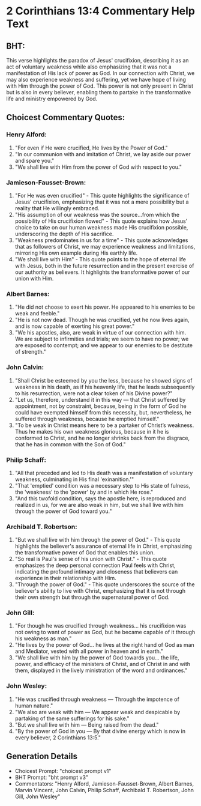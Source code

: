 # 2 Corinthians 13:4 Commentary Help Text

## BHT:
This verse highlights the paradox of Jesus' crucifixion, describing it as an act of voluntary weakness while also emphasizing that it was not a manifestation of His lack of power as God. In our connection with Christ, we may also experience weakness and suffering, yet we have hope of living with Him through the power of God. This power is not only present in Christ but is also in every believer, enabling them to partake in the transformative life and ministry empowered by God.

## Choicest Commentary Quotes:
### Henry Alford:
1. "For even if He were crucified, He lives by the Power of God." 
2. "In our communion with and imitation of Christ, we lay aside our power and spare you." 
3. "We shall live with Him from the power of God with respect to you."

### Jamieson-Fausset-Brown:
1. "For He was even crucified" - This quote highlights the significance of Jesus' crucifixion, emphasizing that it was not a mere possibility but a reality that He willingly embraced.
2. "His assumption of our weakness was the source...from which the possibility of His crucifixion flowed" - This quote explains how Jesus' choice to take on our human weakness made His crucifixion possible, underscoring the depth of His sacrifice.
3. "Weakness predominates in us for a time" - This quote acknowledges that as followers of Christ, we may experience weakness and limitations, mirroring His own example during His earthly life.
4. "We shall live with Him" - This quote points to the hope of eternal life with Jesus, both in the future resurrection and in the present exercise of our authority as believers. It highlights the transformative power of our union with Him.

### Albert Barnes:
1. "He did not choose to exert his power. He appeared to his enemies to be weak and feeble."
2. "He is not now dead. Though he was crucified, yet he now lives again, and is now capable of exerting his great power."
3. "We his apostles, also, are weak in virtue of our connection with him. We are subject to infirmities and trials; we seem to have no power; we are exposed to contempt; and we appear to our enemies to be destitute of strength."

### John Calvin:
1. "Shall Christ be esteemed by you the less, because he showed signs of weakness in his death, as if his heavenly life, that he leads subsequently to his resurrection, were not a clear token of his Divine power?"
2. "Let us, therefore, understand it in this way — that Christ suffered by appointment, not by constraint, because, being in the form of God he could have exempted himself from this necessity, but, nevertheless, he suffered through weakness, because he emptied himself."
3. "To be weak in Christ means here to be a partaker of Christ’s weakness. Thus he makes his own weakness glorious, because in it he is conformed to Christ, and he no longer shrinks back from the disgrace, that he has in common with the Son of God."

### Philip Schaff:
1. "All that preceded and led to His death was a manifestation of voluntary weakness, culminating in His final 'exinanition.'" 
2. "That 'emptied' condition was a necessary step to His state of fulness, the 'weakness' to the 'power' by and in which He rose." 
3. "And this twofold condition, says the apostle here, is reproduced and realized in us, for we are also weak in him, but we shall live with him through the power of God toward you."

### Archibald T. Robertson:
1. "But we shall live with him through the power of God." - This quote highlights the believer's assurance of eternal life in Christ, emphasizing the transformative power of God that enables this union.
2. "So real is Paul's sense of his union with Christ." - This quote emphasizes the deep personal connection Paul feels with Christ, indicating the profound intimacy and closeness that believers can experience in their relationship with Him.
3. "Through the power of God." - This quote underscores the source of the believer's ability to live with Christ, emphasizing that it is not through their own strength but through the supernatural power of God.

### John Gill:
1. "For though he was crucified through weakness... his crucifixion was not owing to want of power as God, but he became capable of it through his weakness as man."
2. "He lives by the power of God... he lives at the right hand of God as man and Mediator, vested with all power in heaven and in earth."
3. "We shall live with him by the power of God towards you... the life, power, and efficacy of the ministers of Christ, and of Christ in and with them, displayed in the lively ministration of the word and ordinances."

### John Wesley:
1. "He was crucified through weakness — Through the impotence of human nature."
2. "We also are weak with him — We appear weak and despicable by partaking of the same sufferings for his sake."
3. "But we shall live with him — Being raised from the dead."
4. "By the power of God in you — By that divine energy which is now in every believer, 2 Corinthians 13:5."


## Generation Details
- Choicest Prompt: "choicest prompt v1"
- BHT Prompt: "bht prompt v3"
- Commentators: "Henry Alford, Jamieson-Fausset-Brown, Albert Barnes, Marvin Vincent, John Calvin, Philip Schaff, Archibald T. Robertson, John Gill, John Wesley"
